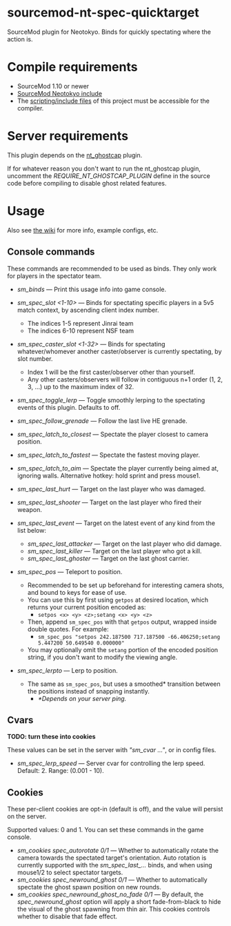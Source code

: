 # sourcemod-nt-spec-quicktarget
SourceMod plugin for Neotokyo. Binds for quickly spectating where the action is.

# Compile requirements
* SourceMod 1.10 or newer
* [SourceMod Neotokyo include](https://github.com/softashell/sourcemod-nt-include)
* The [scripting/include files](scripting/include) of this project must be accessible for the compiler.

# Server requirements
This plugin depends on the [nt_ghostcap](https://github.com/softashell/nt-sourcemod-plugins/blob/master/scripting/nt_ghostcap.sp) plugin.

If for whatever reason you don't want to run the nt_ghostcap plugin, uncomment the *REQUIRE_NT_GHOSTCAP_PLUGIN* define in the source code before compiling to disable ghost related features.

# Usage

Also see [the wiki](https://github.com/Rainyan/sourcemod-nt-spec-quicktarget/wiki/So-You-Wanna-Be-An-Observer) for more info, example configs, etc.

## Console commands
These commands are recommended to be used as binds. They only work for players in the spectator team.

* *sm_binds* — Print this usage info into game console.

* *sm_spec_slot <1-10>* — Binds for spectating specific players in a 5v5 match context, by ascending client index number.
  * The indices 1-5 represent Jinrai team
  * The indices 6-10 represent NSF team

* *sm_spec_caster_slot <1-32>* — Binds for spectating whatever/whomever another caster/observer is currently spectating, by slot number.
  * Index 1 will be the first caster/observer other than yourself.
  * Any other casters/observers will follow in contiguous n+1 order (1, 2, 3, ...) up to the maximum index of 32.

* *sm_spec_toggle_lerp* — Toggle smoothly lerping to the spectating events of this plugin. Defaults to off.
* *sm_spec_follow_grenade* — Follow the last live HE grenade.
* *sm_spec_latch_to_closest* — Spectate the player closest to camera position.
* *sm_spec_latch_to_fastest* — Spectate the fastest moving player.
* *sm_spec_latch_to_aim* — Spectate the player currently being aimed at, ignoring walls. Alternative hotkey: hold sprint and press mouse1.

* *sm_spec_last_hurt* — Target on the last player who was damaged.
* *sm_spec_last_shooter* — Target on the last player who fired their weapon.
* *sm_spec_last_event* — Target on the latest event of any kind from the list below:
  * *sm_spec_last_attacker* — Target on the last player who did damage.
  * *sm_spec_last_killer* — Target on the last player who got a kill.
  * *sm_spec_last_ghoster* — Target on the last ghost carrier.

* *sm_spec_pos* — Teleport to position.
  * Recommended to be set up beforehand for interesting camera shots, and bound to keys for ease of use.
  * You can use this by first using `getpos` at desired location, which returns your current position encoded as:
    * `setpos <x> <y> <z>;setang <x> <y> <z>`
  * Then, append `sm_spec_pos` with that `getpos` output, wrapped inside double quotes. For example:
    * `sm_spec_pos "setpos 242.187500 717.187500 -66.406250;setang 5.447200 50.649540 0.000000"`
  * You may optionally omit the `setang` portion of the encoded position string, if you don't want to modify the viewing angle.
* *sm_spec_lerpto* — Lerp to position.
  * The same as `sm_spec_pos`, but uses a smoothed\* transition between the positions instead of snapping instantly.
    * *\*Depends on your server ping.*

## Cvars
**TODO: turn these into cookies**

These values can be set in the server with *"sm_cvar ..."*, or in config files.

* *sm_spec_lerp_speed* — Server cvar for controlling the lerp speed. Default: 2. Range: (0.001 - 10).

## Cookies
These per-client cookies are opt-in (default is off), and the value will persist on the server.

Supported values: 0 and 1. You can set these commands in the game console.

* *sm_cookies spec_autorotate 0/1* — Whether to automatically rotate the camera towards the spectated target's orientation. Auto rotation is currently supported with the *sm_spec_last_...* binds, and when using mouse1/2 to select spectator targets.
* *sm_cookies spec_newround_ghost 0/1* — Whether to automatically spectate the ghost spawn position on new rounds.
* *sm_cookies spec_newround_ghost_no_fade 0/1* — By default, the *spec_newround_ghost* option will apply a short fade-from-black to hide the visual of the ghost spawning from thin air. This cookies controls whether to disable that fade effect.
